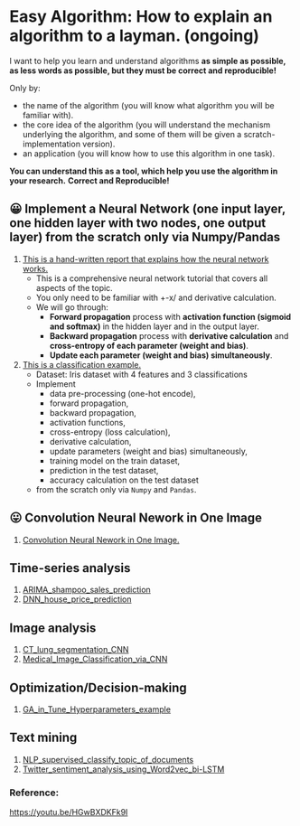 # Easy Algorithm: How to explain an algorithm to a layman. (ongoing)

I want to help you learn and understand algorithms **as simple as possible, as less words as possible, but they must be correct and reproducible!**

Only by:
- the name of the algorithm (you will know what algorithm you will be familiar with).
- the core idea of the algorithm (you will understand the mechanism underlying the algorithm, and some of them will be given a scratch-implementation version).
- an application (you will know how to use this algorithm in one task).

**You can understand this as a tool, which help you use the algorithm in your research.**
**Correct and Reproducible!**

## :grinning: Implement a Neural Network (one input layer, one hidden layer with two nodes, one output layer) from the scratch only via Numpy/Pandas
1. [This is a hand-written report that explains how the neural network works.](NN.ipynb)
   - This is a comprehensive neural network tutorial that covers all aspects of the topic.
   - You only need to be familiar with +-x/ and derivative calculation.
   - We will go through:
        - **Forward propagation** process with **activation function (sigmoid and softmax)** in the hidden layer and in the output layer.
        - **Backward propagation** process with **derivative calculation** and **cross-entropy of each parameter (weight and bias)**.
        - **Update each parameter (weight and bias) simultaneously**.
2. [This is a classification example.](Nerual_Network_from_scratch_4features_3classification.ipynb)
   - Dataset: Iris dataset with 4 features and 3 classifications
   - Implement 
     - data pre-processing (one-hot encode), 
     - forward propagation,
     - backward propagation,
     - activation functions, 
     - cross-entropy (loss calculation), 
     - derivative calculation, 
     - update parameters (weight and bias) simultaneously, 
     - training model on the train dataset, 
     - prediction in the test dataset, 
     - accuracy calculation on the test dataset 
   - from the scratch only via ```Numpy``` and ```Pandas```.
    
## :stuck_out_tongue: Convolution Neural Nework in One Image
1. [Convolution Neural Nework in One Image.](Convolution_Neural_Nework_in_One_Image.ipynb)

## Time-series analysis
1. [ARIMA_shampoo_sales_prediction](Time_series_prediction_shampoo_sales_via_ARIMA.ipynb)
2. [DNN_house_price_prediction](Time_series_prediction_shampoo_sales_via_DNN.ipynb)

## Image analysis
1. [CT_lung_segmentation_CNN](CT_lung_segmentation_CNN.ipynb)
2. [Medical_Image_Classification_via_CNN](Medical_Image_Classification_via_CNN.ipynb)

## Optimization/Decision-making
1. [GA_in_Tune_Hyperparameters_example](GA_in_Tune_Hyperparameters_example.ipynb)

## Text mining
1. [NLP_supervised_classify_topic_of_documents](NLP_supervised_classify_topic_of_documents.ipynb)
2. [Twitter_sentiment_analysis_using_Word2vec_bi-LSTM](Twitter_sentiment_analysis_using_Word2Vec_bi-LSTM.ipynb)
### Reference:
https://youtu.be/HGwBXDKFk9I
